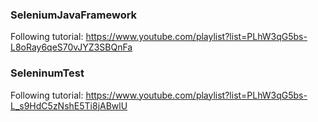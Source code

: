 ### SeleniumJavaFramework
Following tutorial: https://www.youtube.com/playlist?list=PLhW3qG5bs-L8oRay6qeS70vJYZ3SBQnFa
### SeleninumTest
Following tutorial: https://www.youtube.com/playlist?list=PLhW3qG5bs-L_s9HdC5zNshE5Ti8jABwlU
